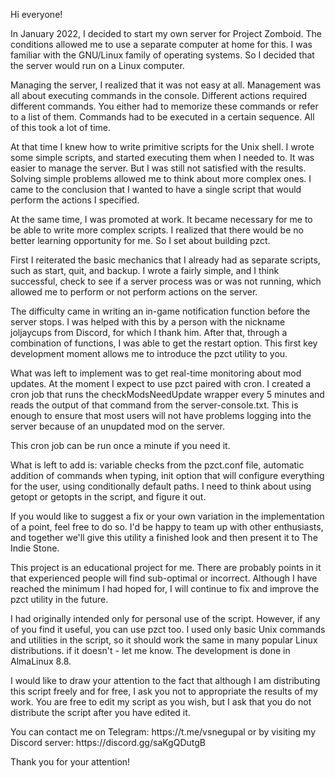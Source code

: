 <p>Hi everyone!</p>
<p>In January 2022, I decided to start my own server for Project Zomboid. The conditions allowed me to use a separate computer at home for this. I was familiar with the GNU/Linux family of operating systems. So I decided that the server would run on a Linux computer.</p>
<p>Managing the server, I realized that it was not easy at all. Management was all about executing commands in the console. Different actions required different commands. You either had to memorize these commands or refer to a list of them. Commands had to be executed in a certain sequence. All of this took a lot of time.</p>
<p>At that time I knew how to write primitive scripts for the Unix shell. I wrote some simple scripts, and started executing them when I needed to. It was easier to manage the server. But I was still not satisfied with the results. Solving simple problems allowed me to think about more complex ones. I came to the conclusion that I wanted to have a single script that would perform the actions I specified.</p>
<p>At the same time, I was promoted at work. It became necessary for me to be able to write more complex scripts. I realized that there would be no better learning opportunity for me. So I set about building pzct.</p>
<p>First I reiterated the basic mechanics that I already had as separate scripts, such as start, quit, and backup. I wrote a fairly simple, and I think successful, check to see if a server process was or was not running, which allowed me to perform or not perform actions on the server.</p>
<p>The difficulty came in writing an in-game notification function before the server stops. I was helped with this by a person with the nickname joljaycups from Discord, for which I thank him. After that, through a combination of functions, I was able to get the restart option. This first key development moment allows me to introduce the pzct utility to you.</p>
<p>What was left to implement was to get real-time monitoring about mod updates. At the moment I expect to use pzct paired with cron. I created a cron job that runs the checkModsNeedUpdate wrapper every 5 minutes and reads the output of that command from the server-console.txt. This is enough to ensure that most users will not have problems logging into the server because of an unupdated mod on the server.</p>
<p>This cron job can be run once a minute if you need it.</p>
<p>What is left to add is: variable checks from the pzct.conf file, automatic addition of commands when typing, init option that will configure everything for the user, using conditionally default paths. I need to think about using getopt or getopts in the script, and figure it out.</p>
<p>If you would like to suggest a fix or your own variation in the implementation of a point, feel free to do so. I'd be happy to team up with other enthusiasts, and together we'll give this utility a finished look and then present it to The Indie Stone.</p>
<p>This project is an educational project for me. There are probably points in it that experienced people will find sub-optimal or incorrect. Although I have reached the minimum I had hoped for, I will continue to fix and improve the pzct utility in the future.</p>
<p>I had originally intended only for personal use of the script. However, if any of you find it useful, you can use pzct too. I used only basic Unix commands and utilities in the script, so it should work the same in many popular Linux distributions. if it doesn't - let me know. The development is done in AlmaLinux 8.8.</p>
<p>I would like to draw your attention to the fact that although I am distributing this script freely and for free, I ask you not to appropriate the results of my work. You are free to edit my script as you wish, but I ask that you do not distribute the script after you have edited it.</p>
<p>You can contact me on Telegram: https://t.me/vsnegupal or by visiting my Discord server: https://discord.gg/saKgQDutgB</p>
<p>Thank you for your attention!</p>